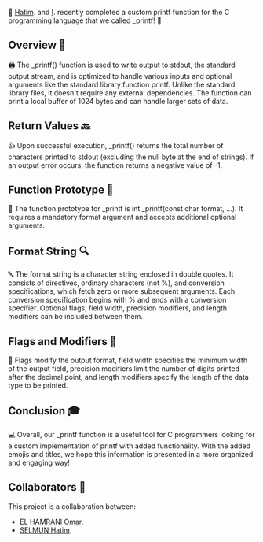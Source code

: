 🎉 [Hatim](https://github.com/Hatimsel). and [I](https://github.com/RyuzakiiL23). recently completed a custom printf function for the C programming language that we called \_printf! 🚀

## Overview 📝

🖨️ The \_printf() function is used to write output to stdout, the standard output stream, and is optimized to handle various inputs and optional arguments like the standard library function printf. Unlike the standard library files, it doesn't require any external dependencies. The function can print a local buffer of 1024 bytes and can handle larger sets of data.

## Return Values 🔙

👍 Upon successful execution, \_printf() returns the total number of characters printed to stdout (excluding the null byte at the end of strings). If an output error occurs, the function returns a negative value of -1.

## Function Prototype 📜

📄 The function prototype for \_printf is int \_printf(const char format, ...). It requires a mandatory format argument and accepts additional optional arguments.

## Format String 🔍

🔤 The format string is a character string enclosed in double quotes. It consists of directives, ordinary characters (not %), and conversion specifications, which fetch zero or more subsequent arguments. Each conversion specification begins with % and ends with a conversion specifier. Optional flags, field width, precision modifiers, and length modifiers can be included between them.

## Flags and Modifiers 🔢

🚩 Flags modify the output format, field width specifies the minimum width of the output field, precision modifiers limit the number of digits printed after the decimal point, and length modifiers specify the length of the data type to be printed.

## Conclusion 🎓

💻 Overall, our \_printf function is a useful tool for C programmers looking for a custom implementation of printf with added functionality. With the added emojis and titles, we hope this information is presented in a more organized and engaging way!

## Collaborators 🤝

This project is a collaboration between:

- [EL HAMRANI Omar](https://github.com/RyuzakiiL23).
- [SELMUN Hatim](https://github.com/Hatimsel).
